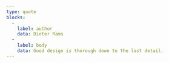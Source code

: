 ```yaml
---
type: quote
blocks:
  -
    label: author
    data: Dieter Rams
  -
    label: body
    data: Good design is thorough down to the last detail.
---
```

